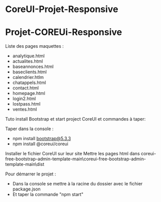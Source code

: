 # CoreUI-Projet-Responsive
# Projet-COREUi-Responsive
Liste des pages maquettes : 
* analytique.html
* actualites.html
* baseannonces.html
* baseclients.html
* calendrier.htlm
* chatappels.html
* contact.html
* homepage.html
* login2.html
* lostpass.html
* ventes.html

Tuto install Bootstrap et start project CoreUI et commandes à taper:     
  
Taper dans la console :
* npm install bootstrap@5.3.3
* npm install @coreui/coreui

Installer le fichier CoreUI sur leur site
Mettre les pages html dans coreui-free-bootstrap-admin-template-main\coreui-free-bootstrap-admin-template-main\dist

Pour démarrer le projet :
* Dans la console se mettre à la racine du dossier avec le fichier package.json
* Et taper la commande "npm start"
